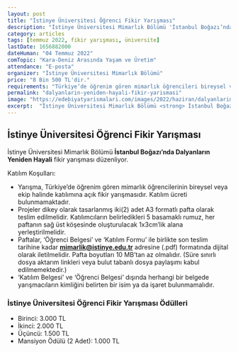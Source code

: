 ```yaml
---
layout: post
title: "İstinye Üniversitesi Öğrenci Fikir Yarışması"
description: "İstinye Üniversitesi Mimarlık Bölümü 'İstanbul Boğazı’nda Dalyanların Yeniden Hayali' fikir yarışması düzenliyor."
category: articles
tags: [temmuz 2022, fikir yarışması, üniversite]
lastDate: 1656882000
dateHuman: "04 Temmuz 2022"
comTopic: "Kara-Deniz Arasında Yaşam ve Üretim"
attendance: "E-posta"
organizer: "İstinye Üniversitesi Mimarlık Bölümü"
price: "8 Bin 500 TL'dir."
requirements: "Türkiye’de öğrenim gören mimarlık öğrencileri bireysel veya ekip halinde katılabilir."
permalink: "dalyanlarin-yeniden-hayali-fikir-yarismasi"
image: "https://edebiyatyarismalari.com/images/2022/haziran/dalyanlarin-yeniden-hayali-fikir-yarismasi.jpg"
excerpt:  "İstinye Üniversitesi Mimarlık Bölümü <strong> İstanbul Boğazı’nda Dalyanların Yeniden Hayali </strong> fikir yarışması düzenliyor."
---
```


## İstinye Üniversitesi Öğrenci Fikir Yarışması
İstinye Üniversitesi Mimarlık Bölümü **İstanbul Boğazı’nda Dalyanların Yeniden Hayali** fikir yarışması düzenliyor.

Katılım Koşulları:
- Yarışma, Türkiye’de öğrenim gören mimarlık öğrencilerinin bireysel veya ekip halinde katılımına açık fikir yarışmasıdır. Katılım ücreti bulunmamaktadır.
- Projeler dikey olarak tasarlanmış iki(2) adet A3 formatlı pafta olarak teslim edilmelidir. Katılımcıların belirledikleri 5 basamaklı rumuz, her paftanın sağ üst köşesinde oluşturulacak 1x3cm’lik alana yerleştirilmelidir.
- Paftalar, ‘Öğrenci Belgesi’ ve ‘Katılım Formu’ ile birlikte son teslim tarihine kadar **mimarlik@istinye.edu.tr** adresine (.pdf) formatında dijital olarak iletilmelidir. Pafta boyutları 10 MB’tan az olmalıdır. (Süre sınırlı dosya aktarım linkleri veya bulut tabanlı dosya paylaşımı kabul edilmemektedir.)
- ‘Katılım Belgesi’ ve ‘Öğrenci Belgesi’ dışında herhangi bir belgede yarışmacıların kimliğini belirten bir isim ya da işaret bulunmamalıdır. 

### İstinye Üniversitesi Öğrenci Fikir Yarışması Ödülleri
- Birinci: 3.000 TL 
- İkinci: 2.000 TL 
- Üçüncü: 1.500 TL 
- Mansiyon Ödülü (2 Adet): 1.000 TL 